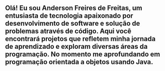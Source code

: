 ## Olá! Eu sou Anderson Freires de Freitas, um entusiasta de tecnologia apaixonado por desenvolvimento de software e solução de problemas através de código. Aqui você encontrará projetos que refletem minha jornada de aprendizado e exploram diversas áreas da programação. No momento me aprofundando em programação orientada a objetos usando Java.


<!--
**AndersonFreitasF/AndersonFreitasF** is a ✨ _special_ ✨ repository because its `README.md` (this file) appears on your GitHub profile.

Here are some ideas to get you started:

- 🔭 I’m currently working on ...
- 🌱 I’m currently learning ...
- 👯 I’m looking to collaborate on ...
- 🤔 I’m looking for help with ...
- 💬 Ask me about ...
- 📫 How to reach me: ...
- 😄 Pronouns: ...
- ⚡ Fun fact: ...
-->
